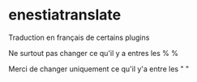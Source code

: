 # enestiatranslate
Traduction en français de certains plugins

Ne surtout pas changer ce qu'il y a entres les % %


Merci de changer uniquement ce qu'il y'a entre les " "
